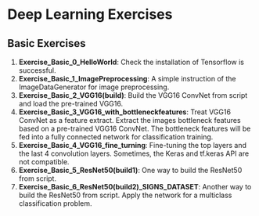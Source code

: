 # Deep Learning Exercises
## Basic Exercises
1. **Exercise_Basic_0_HelloWorld**: Check the installation of Tensorflow is successful.<br>
2. **Exercise_Basic_1_ImagePreprocessing**: A simple instruction of the ImageDataGenerator for image preprocessing.<br>
3. **Exercise_Basic_2_VGG16(build)**: Build the VGG16 ConvNet from script and load the pre-trained VGG16.<br>
4. **Exercise_Basic_3_VGG16_with_bottleneckfeatures**: Treat VGG16 ConvNet as a feature extract. Extract the images bottleneck features based on a pre-trained VGG16 ConvNet. The bottleneck features will be fed into a fully connected network for classification training. <br>
5. **Exercise_Basic_4_VGG16_fine_turning**: Fine-tuning the top layers and the last 4 convolution layers. Sometimes, the Keras and tf.keras API are not compatible.<br>
6. **Exercise_Basic_5_ResNet50(build1)**: One way to build the ResNet50 from script.<br>
7. **Exercise_Basic_6_ResNet50(build2)_SIGNS_DATASET**: Another way to build the ResNet50 from script. Apply the network for a multiclass classification problem.<br>
